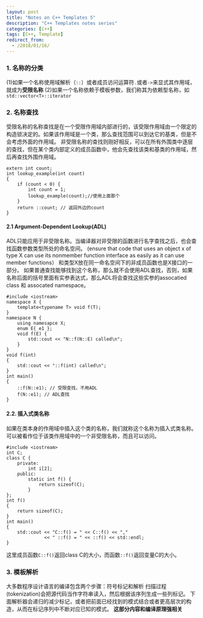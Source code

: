 ```yaml
---
layout: post
title: "Notes on C++ Templates 5"
description: "C++ Templates notes series"
categories: [C++]
tags: [C++, Template]
redirect_from:
  - /2018/01/16/
---
```

### 1. 名称的分类
(1)如果一个名称使用域解析（`::`）或者成员访问运算符`.`或者`->`来显式其作用域，就成为**受限名称**
(2)如果一个名称依赖于模板参数，我们称其为依赖型名称，如`std::vector<T>::iterator`
### 2. 名称查找
受限名称的名称查找是在一个受限作用域内部进行的，该受限作用域由一个限定的构造锁决定的。如果该作用域是一个类，那么查找范围可以到达它的基类，但是不会考虑外面的作用域。
非受限名称的查找则刚好相反，可以在所有外围类中逐层的查找，但在某个类内部定义的成员函数中，他会先查找该类和基类的作用域，然后再查找外围作用域。
```
extern int count;
int lookup_example(int count)
{
    if (count < 0) {
        int count = 1;
        lookup_example(count);//使用上面那个
    }
    return ::count; // 返回外边的count
}
```
#### 2.1 Argument-Dependent Lookup(ADL)
ADL只能应用于非受限名称。当编译器对非受限的函数进行名字查找之后，也会查找函数参数类型所处的命名空间。
(ensure that code that uses an object x of type X can use its nonmember function interface as easily as it can use member functions）
和类型X放在同一命名空间下的非成员函数也是X接口的一部分。
如果普通查找能够找到这个名称，那么就不会使用ADL查找，否则，如果名称后面的括号里面有实参表达式，那么ADL将会查找这些实参的assocatied class 和 assocated namespace。
```
#include <iostream>
namespace X {
    template<typename T> void f(T);
}
namespace N {
    using namesapce X;
    enum E{ e1 };
    void f(E) {
        std::cout << "N::f(N::E) called\n";
    }
}
void f(int)
{
    std::cout << "::f(int) called\n";
}
int main()
{
    ::f(N::e1); // 受限查找，不用ADL
    f(N::e1); // ADL查找
}
```
#### 2.2. 插入式类名称
如果在类本身的作用域中插入这个类的名称，我们就称这个名称为插入式类名称。可以被看作位于该类作用域中的一个非受限名称，而且可以访问。
```
#include <iostream>
int C;
class C {
    private:
        int i[2];
    public:
        static int f() {
            return sizeof(C);
        }
};
int f()
{
    return sizeof(C);
}
int main()
{
    std::cout << "C::f() = " << C::f() << "," 
              << " ::f() = " << ::f() << std::endl;
}
```
这里成员函数`C::f()`返回class C的大小，而函数`::f()`返回变量C的大小。

### 3. 模板解析
大多数程序设计语言的编译包含两个步骤：符号标记和解析
扫描过程(tokenization)会把源代码当作字符串读入，然后根据该序列生成一些列标记。
下面解析器会递归的减少标记，或者把前面已经找到的模式结合或者更高层次的构造，从而在标记序列中不断对应已知的模式。
**这部分内容和编译原理强相关**

